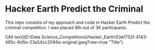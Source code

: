 # Hacker Earth Predict the Criminal

This repo consists of my approach and code in Hacker Earth Predict the criminal competition. I was placed 9th out of 3K participants.

![Alt text](D:\Data Science_Competitions\Hacker_Earth\53ef732f-4143-495c-8d5e-23a54cc2094a-original.jpeg?raw=true "Title")


